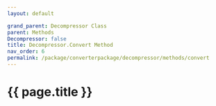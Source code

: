 ```yaml
---
layout: default

grand_parent: Decompressor Class
parent: Methods
Decompressor: false
title: Decompressor.Convert Method
nav_order: 6
permalink: /package/converterpackage/decompressor/methods/convert
---
```

# {{ page.title }}